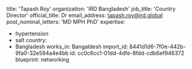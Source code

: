 title: 'Tapash Roy'
organization: 'IRD Bangladesh'
job_title: 'Country Director'
official_title: Dr
email_address: tapash.roy@ird.global
post_nominal_letters: 'MD MPH PhD'
expertise:
  - hypertension
  - salt
country:
  - Bangladesh
works_in: Bangaldesh
import_id: 8441d1d6-7f0e-442b-9fa0-32e594a4e4bb
id: cc0c6cc1-01dd-4dfe-8fdd-cdb6ef946372
blueprint: networking
